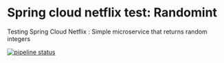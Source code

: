 Spring cloud netflix test: Randomint
============
Testing Spring Cloud Netflix : Simple microservice that returns random integers

[![pipeline status](https://gitlab.com/etiennepeiniau/spring-cloud-netflix-test-randomint/badges/master/pipeline.svg)](https://gitlab.com/etiennepeiniau/spring-cloud-netflix-test-randomint/commits/master)
